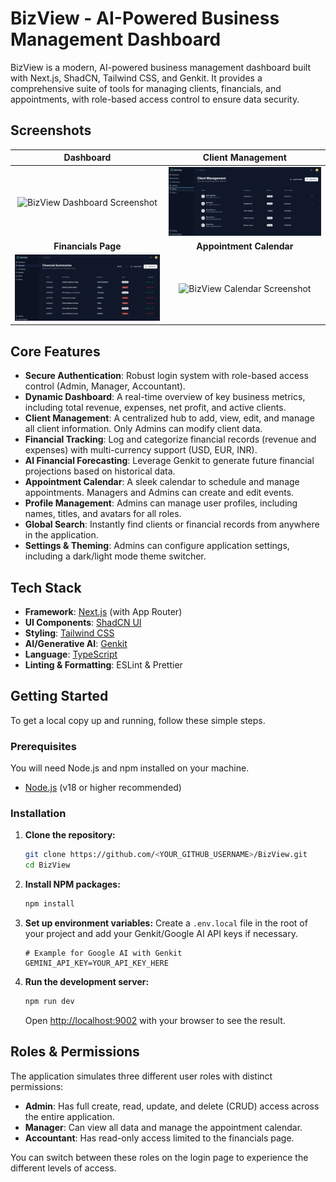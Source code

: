 # BizView - AI-Powered Business Management Dashboard

BizView is a modern, AI-powered business management dashboard built with Next.js, ShadCN, Tailwind CSS, and Genkit. It provides a comprehensive suite of tools for managing clients, financials, and appointments, with role-based access control to ensure data security.

## Screenshots

| Dashboard | Client Management |
| :---: | :---: |
| ![BizView Dashboard Screenshot]([./screenshots/dashboard.png](https://github.com/tabarakmukhtar/BizView/blob/main/screenshorts/dashboard.png)) | ![BizView Client Management Screenshot](./screenshots/client-management.png) |
| **Financials Page** | **Appointment Calendar** |
| ![BizView Financials Screenshot](./screenshots/financials.png) | ![BizView Calendar Screenshot](./screenshots/calendar.png) |

## Core Features

- **Secure Authentication**: Robust login system with role-based access control (Admin, Manager, Accountant).
- **Dynamic Dashboard**: A real-time overview of key business metrics, including total revenue, expenses, net profit, and active clients.
- **Client Management**: A centralized hub to add, view, edit, and manage all client information. Only Admins can modify client data.
- **Financial Tracking**: Log and categorize financial records (revenue and expenses) with multi-currency support (USD, EUR, INR).
- **AI Financial Forecasting**: Leverage Genkit to generate future financial projections based on historical data.
- **Appointment Calendar**: A sleek calendar to schedule and manage appointments. Managers and Admins can create and edit events.
- **Profile Management**: Admins can manage user profiles, including names, titles, and avatars for all roles.
- **Global Search**: Instantly find clients or financial records from anywhere in the application.
- **Settings & Theming**: Admins can configure application settings, including a dark/light mode theme switcher.

## Tech Stack

- **Framework**: [Next.js](https://nextjs.org/) (with App Router)
- **UI Components**: [ShadCN UI](https://ui.shadcn.com/)
- **Styling**: [Tailwind CSS](https://tailwindcss.com/)
- **AI/Generative AI**: [Genkit](https://firebase.google.com/docs/genkit)
- **Language**: [TypeScript](https://www.typescriptlang.org/)
- **Linting & Formatting**: ESLint & Prettier

## Getting Started

To get a local copy up and running, follow these simple steps.

### Prerequisites

You will need Node.js and npm installed on your machine.
- [Node.js](https://nodejs.org/) (v18 or higher recommended)

### Installation

1. **Clone the repository:**
   ```sh
   git clone https://github.com/<YOUR_GITHUB_USERNAME>/BizView.git
   cd BizView
   ```

2. **Install NPM packages:**
   ```sh
   npm install
   ```

3. **Set up environment variables:**
   Create a `.env.local` file in the root of your project and add your Genkit/Google AI API keys if necessary.
   ```
   # Example for Google AI with Genkit
   GEMINI_API_KEY=YOUR_API_KEY_HERE
   ```

4. **Run the development server:**
   ```sh
   npm run dev
   ```
   Open [http://localhost:9002](http://localhost:9002) with your browser to see the result.

## Roles & Permissions

The application simulates three different user roles with distinct permissions:

- **Admin**: Has full create, read, update, and delete (CRUD) access across the entire application.
- **Manager**: Can view all data and manage the appointment calendar.
- **Accountant**: Has read-only access limited to the financials page.

You can switch between these roles on the login page to experience the different levels of access.
